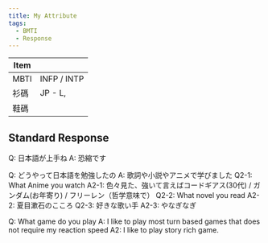 ```yaml
---
title: My Attribute
tags:
  - BMTI
  - Response
---
```


| Item |             |
| ---- | ----------- |
| MBTI | INFP / INTP |
| 衫碼   | JP - L,     |
| 鞋碼   |             |
## Standard Response

Q: 日本語が上手ね
A: 恐縮です

Q: どうやって日本語を勉強したの
A: 歌詞や小説やアニメで学びました
Q2-1: What Anime you watch
A2-1: 色々見た、強いて言えばコードギアス(30代) / ガンダム(お年寄り) / フリーレン（哲学意味で）
Q2-2: What novel you read
A2-2: 夏目漱石のこころ
Q2-3: 好きな歌い手
A2-3: やなぎなぎ

Q: What game do you play
A: I like to play most turn based games that does not require my reaction speed
A2: I like to play story rich game.
